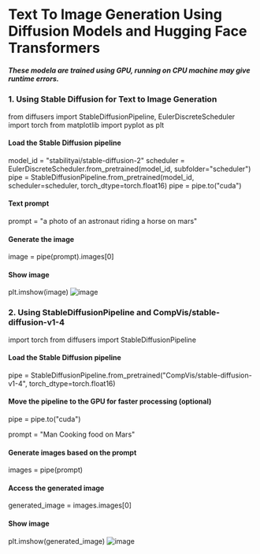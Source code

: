 # Text To Image Generation Using Diffusion Models and Hugging Face Transformers

##### These modela are trained using GPU, running on CPU machine may give runtime errors.

### 1. Using Stable Diffusion for Text to Image Generation

from diffusers import StableDiffusionPipeline, EulerDiscreteScheduler
import torch
from matplotlib import pyplot as plt

#### Load the Stable Diffusion pipeline

model_id = "stabilityai/stable-diffusion-2"
scheduler = EulerDiscreteScheduler.from_pretrained(model_id, subfolder="scheduler")
pipe = StableDiffusionPipeline.from_pretrained(model_id, scheduler=scheduler, torch_dtype=torch.float16)
pipe = pipe.to("cuda")

#### Text prompt 
prompt = "a photo of an astronaut riding a horse on mars"

#### Generate the image
image = pipe(prompt).images[0]

#### Show image 

plt.imshow(image)
![image](https://github.com/ashwinimaurya/text_to_image/assets/13278692/d3e0e789-f0cf-4b4a-9749-e6905f846634)


### 2. Using StableDiffusionPipeline and CompVis/stable-diffusion-v1-4

import torch
from diffusers import StableDiffusionPipeline

#### Load the Stable Diffusion pipeline
pipe = StableDiffusionPipeline.from_pretrained("CompVis/stable-diffusion-v1-4", torch_dtype=torch.float16)

####  Move the pipeline to the GPU for faster processing (optional)
pipe = pipe.to("cuda")

prompt = "Man Cooking food on Mars"

####  Generate images based on the prompt
images = pipe(prompt)

####  Access the generated image
generated_image = images.images[0]

#### Show image 
plt.imshow(generated_image)
![image](https://github.com/ashwinimaurya/text_to_image/assets/13278692/a12a1a70-7cc8-412f-bf87-9de851d78ca0)
